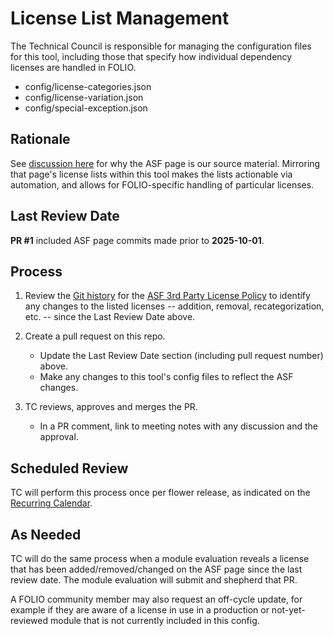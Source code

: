# License List Management

The Technical Council is responsible for managing the configuration files for this tool, including those that specify how individual dependency licenses are handled in FOLIO.
- config/license-categories.json
- config/license-variation.json
- config/special-exception.json

## Rationale

See [discussion here](https://folio-org.atlassian.net/wiki/spaces/TC/pages/1173782631/Licensing+Questions+Answers+Deliverables#ML%3A-Why-is-our-specific-evaluation-criterion-(%E2%80%9CInclusion-of-third-party-dependencies-complies-with-ASF-3rd-Party-License-Policy-(2)%E2%80%9C)-expected-to-address-that-value%3F) for why the ASF page is our source material.  Mirroring that page's license lists within this tool makes the lists actionable via automation, and allows for FOLIO-specific handling of particular licenses.

## Last Review Date

**PR #1** included ASF page commits made prior to **2025-10-01**.

## Process

1. Review the [Git history](https://github.com/apache/www-site/commits/main/content/legal/resolved.md) for the [ASF 3rd Party License Policy](https://www.apache.org/legal/resolved.html) to identify any changes to the listed licenses -- addition, removal, recategorization, etc. -- since the Last Review Date above.

1. Create a pull request on this repo.
    - Update the Last Review Date section (including pull request number) above.
    - Make any changes to this tool's config files to reflect the ASF changes.

1. TC reviews, approves and merges the PR.
    - In a PR comment, link to meeting notes with any discussion and the approval.

## Scheduled Review

TC will perform this process once per flower release, as indicated on the [Recurring Calendar](https://folio-org.atlassian.net/wiki/spaces/TC/pages/227082271/Recurring+Calendar).

## As Needed

TC will do the same process when a module evaluation reveals a license that has been added/removed/changed on the ASF page since the last review date.  The module evaluation will submit and shepherd that PR.

A FOLIO community member may also request an off-cycle update, for example if they are aware of a license in use in a production or not-yet-reviewed module that is not currently included in this config.

